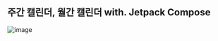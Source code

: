 ## 주간 캘린더, 월간 캘린더 with. Jetpack Compose
![image](https://github.com/Ojongseok/Compose_Calendar_Practice/assets/98886487/9c321066-2368-4477-87e7-0ef56f5381eb)
